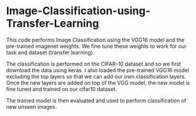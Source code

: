 # Image-Classification-using-Transfer-Learning
This code performs Image Classification using the VGG16 model and the pre-trained imagenet weights. We fine tune these weights to work for our task and dataset (transfer learning).

The classification is performed on the CIFAR-10 dataset and so we first download the data using keras.
I also loaded the pre-trained VGG16 model excluding the top layers so that we can add our own classification layers. Once the new layers are added on top of the VGG model, the new model is fine tuned and trained on our cifar10 dataset. 

The trained model is then evaluated and used to perform classification of new unseen images.
